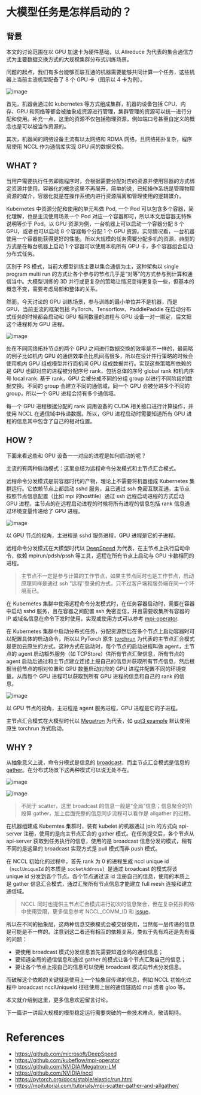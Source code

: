 # 大模型任务是怎样启动的？

## 背景

本文的讨论范围在以 GPU 加速卡为硬件基础，以 Allreduce 为代表的集合通信方式为主要数据交换方式的大规模集群分布式训练场景。

问题的起点，我们有多台能够互联互通的机器需要能够共同计算一个任务，这些机器上当前主流机型配备了 8 个 GPU 卡（图示以 4 卡为例）。

![image]()

首先，机器会通过如 kubernetes 等方式组成集群，机器的设备包括 CPU、内存、GPU 和网络等都会被抽象成资源进行管理，集群管理的资源可以统一进行分配和使用。补充一点，这里的资源不仅包括物理资源，例如端口号甚至自定义的概念也是可以被当作资源的。

其次，机器间的网络设备主流有以太网络和 RDMA 网络，且网络拓扑复杂，程序层使用 NCCL 作为通信库实现 GPU 间的数据交换。

## WHAT ?

当用户需要执行任务即跑程序时，会根据需要分配对应的资源并使用容器的方式绑定资源并使用。容器化的概念这里不再展开，简单的说，已知操作系统是管理物理资源的媒介，容器化就是在操作系统内进行资源隔离和管理使用的逻辑媒介。

Kubernetes 中资源分配和使用的单元叫做 Pod, 一个 Pod 可以包含多个容器，简化理解，也是主流使用场景一个 Pod 对应一个容器即可，所以本文后容器无特殊说明等价于 Pod。以 GPU 资源为例，一台机器上可以启动一个容器分配 8 个 GPU，或者也可以启动 8 个容器每个分配 1 个 GPU 资源。实际情况看，一台机器使用一个容器能获得更好的性能。所以大规模的任务需要分配多机的资源，典型的方式是在每台机器上启动 1 个容器可以使用本机所有 GPU 卡，多个容器组合启动分布式任务。

区别于 PS 模式，当前大模型训练主要以集合通信为主，这种架构以 single program multi run 的方式让各个参与的节点几乎是“对等”的方式参与到计算和通信当中。大模型训练的 3D 并行或更复杂的策略让情况变得更复杂一些，但基本的概念不变，需要考虑局部和整体的关系。

然而，今天讨论的 GPU 训练场景，参与训练的最小单位并不是机器，而是 GPU，当前主流的框架包括 PyTorch、Tensorflow、PaddlePaddle 在启动分布式任务的时候都会启动和 GPU 相同数量的进程与 GPU 设备一对一绑定，后文把这个进程称为 GPU 进程。

![image]()

处在不同网络拓扑节点的两个 GPU 之间进行数据交换的效率是不一样的，最简略的例子比如机内 GPU 的通信效率会比机间高很多，所以在设计并行策略的时候会使用机内 GPU 组成模型并行而机间 GPU 组成数据并行。实现这些策略所依赖的是 GPU 也即对应的进程被分配序号 rank，包括总体的序号 global rank 和机内序号 local rank. 基于 rank，GPU 会被分成不同的分组 group 以进行不同阶段的数据交换。不同的 group 会建立不同的通信域，同一个 GPU 会被分进多个不同的 group，所以一个 GPU 进程会持有多个通信域。

每一个 GPU 进程根据分配的 rank 调用设备的 CUDA 相关接口进行计算操作，并使用 NCCL 在通信域中传递数据。所以，GPU 进程启动时需要知道所有 GPU 进程的信息其中包含了自己的相对位置。

## HOW ?

下面来看这些和 GPU 设备一一对应的进程是如何启动的呢？

主流的有两种启动模式：这里总结为远程命令分发模式和主节点汇合模式。

远程命令分发模式是前容器时代的产物，理论上不需要将机器组成 Kubernetes 集群运行。它依赖节点上都启动 sshd 服务，且已通过 ssh 免密互联互通，主节点按照节点信息配置（比如 mpi 的hostfile）通过 ssh 远程启动进程的方式启动 GPU 进程。主节点的在远程启动进程的时候将所有进程的信息包括 rank 信息通过环境变量传递给了 GPU 进程。

![image]()

以 GPU 节点的视角，主进程是 sshd 服务进程，GPU 进程是它的子进程。

远程命令分发模式在大模型时代以 [DeepSpeed](https://github.com/microsoft/DeepSpeed) 为代表，在主节点上执行启动命令，依赖 mpirun/pdsh/pssh 等工具，远程在所有节点上启动与 GPU 卡数相同的进程。

> 主节点不一定是参与计算的工作节点，如果主节点同时也是工作节点，启动原理同样是通过 ssh “远程”登录的方式，只不过客户端和服务端在同一个环境而已。

在 Kubernetes 集群中使用远程命令分发模式时，在任务容器启动时，需要在容器中启动 sshd 服务，且在容器之间配置 ssh 免密互信，并且需要收集所有容器的 IP 或域名信息在命令下发时使用，实现或使用方式可以参考 [mpi-operator](https://github.com/kubeflow/mpi-operator).

在 Kubernetes 集群中启动分布式任务，分配资源然后在多个节点上启动容器时可以配置具体的启动命令，所以以 PyTorch 原生 [torchrun](https://pytorch.org/docs/stable/elastic/run.html) 为代表的主节点汇合模式是更加云原生的方式。这种方式在启动时，每个节点的启动进程叫做 agent，主节点的 agent 启动额外服务（如 TCPStore）供所有节点汇聚信息，所有节点的 agent 启动后通过和主节点建立连接上报自己的信息并获取所有节点信息，然后根据当前节点的相对位置和 GPU 数量启动对应的 GPU 进程并配置不同的环境变量。从而每个 GPU 进程可以获取到所有 GPU 进程的信息和自己的 rank 的信息。

![image]()

以 GPU 节点的视角，主进程是 agent 服务进程，GPU 进程是它的子进程。

主节点汇合模式在大模型时代以 [Megatron](https://github.com/NVIDIA/Megatron-LM) 为代表，如 [gpt3 example](https://github.com/NVIDIA/Megatron-LM/blob/main/examples/gpt3/train_gpt3_175b_distributed.sh) 默认使用原生  torchrun 方式启动。

## WHY ?

 从抽象意义上说，命令分模式是信息的 [broadcast](https://mpitutorial.com/tutorials/mpi-scatter-gather-and-allgather/)，而主节点汇合模式是信息的 [gather](https://mpitutorial.com/tutorials/mpi-scatter-gather-and-allgather/)。在分布式场景下这两种模式可以说无处不在。

![image]()

![image]()

 > 不同于 scatter，这里 broadcast 的信息一般是“全局”信息；信息聚合的阶段算 gather，加上后面完整的信息同步流程可以看作是 allgather 的过程。

在机器组建成 Kuberntes 集群时，装有 kubelet 的机器通过 join 的方式向 api-server 注册，使用的是向主节点汇合的 gather 模式。在任务提交后，各个节点从 api-server 获取到任务执行的信息，使用的是 broadcast 信息分发的模式，稍有不同的是这里的 broadcast 实现方式是 pull 模式而非 push 模式。

在 NCCL 初始化的过程中，首先 rank 为 0 的进程生成 nccl unique id （`ncclUniqueId` 的本质是 `socketAddress`）是通过 broadcast 的模式将该 unique id 分发到各个节点。各个节点通过该 id 注册自己的信息，使用的本质上是 gather 信息汇合模式，通过汇聚所有节点信息才能建立 full mesh 连接和建立通信域。

> NCCL 同时也提供主节点汇合模式进行初次的信息聚合，但在复杂拓扑网络中使用受限，更多信息参考 NCCL_COMM_ID 和 [issue](https://github.com/NVIDIA/nccl/issues/730)。

所以在不同的抽象层，这两种信息交换模式会被交替使用，当然每一层传递的信息是可能是不一样的。注意到这二者还有相互的依赖关系，类似于先有鸡还是先有蛋的问题：

* 要使用 broadcast 模式分发信息首先需要知道全局的通信信息；
* 要知道全局的通信信息和通过 gather 的模式让各个节点汇聚自己的信息；
* 要让各个节点上报自己的信息可以使用 broadcast 模式向节点分发信息。

而破解这个依赖的关键就是使用上一个抽象层传递的信息，例如 NCCL 初始化过程中 broadcast  ncclUniqueId 往往使用上层的通信链路如 mpi 或者 gloo 等。

本文就介绍到这里，更多信息欢迎留言讨论。

下一篇讲一讲超大规模的模型稳定运行需要突破的一些技术难点，敬请期待。

# References
* https://github.com/microsoft/DeepSpeed
* https://github.com/kubeflow/mpi-operator
* https://github.com/NVIDIA/Megatron-LM
* https://github.com/NVIDIA/nccl
* https://pytorch.org/docs/stable/elastic/run.html
* https://mpitutorial.com/tutorials/mpi-scatter-gather-and-allgather/
